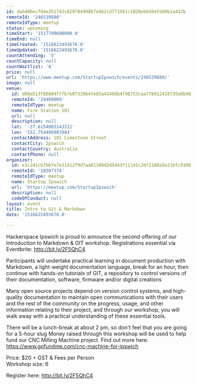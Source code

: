 ```yaml
---
id: dab406ecf04e351743c62978499867e462cd771561c1020eb6d84fdd9b1a432b
remoteId: '246539880'
remoteIdType: meetup
status: upcoming
timeStart: '1517709600000.0'
timeEnd: null
timeCreated: '1516622493676.0'
timeUpdated: '1516622493676.0'
countAttending: '5'
countCapacity: null
countWaitlist: '0'
price: null
url: 'https://www.meetup.com/StartupIpswich/events/246539880/'
image: null
venue:
  id: d09a513f86804ff7b7e07339b47e05a43468b4f98753caa778912418735a0b90
  remoteId: '24409009'
  remoteIdType: meetup
  name: Fire Station 101
  url: null
  description: null
  lat: '-27.6154003143311'
  lon: '152.754486083984'
  contactAddress: 101 Limestone Street
  contactCity: Ipswich
  contactCountry: Australia
  contactPhone: null
organizer:
  id: e1c241cb7bb7e7e31412f9d7aa8134042d5d43f11141c34f2168a5a21bfc9386
  remoteId: '18507374'
  remoteIdType: meetup
  name: Startup Ipswich
  url: 'https://meetup.com/StartupIpswich'
  description: null
  codeOfConduct: null
layout: event
title: Intro to Git & Markdown
date: '1516622493676.0'

---
```

<p>Hackerspace Ipswich is proud to announce the second offering of our Introduction to Markdown &amp; GIT workshop. Registrations essential via Eventbrite: <a href="http://bit.ly/2F5QhC4" class="linkified">http://bit.ly/2F5QhC4</a></p> <p>Participants will undertake practical learning in document production with Markdown, a light-weight documentation language, break for an hour, then continue with hands-on tutorials of GIT, a repository to control versions of their documentation, software, firmware and/or digital creations</p> <p>Many open source projects depend on version control systems, and high-quality documentation to maintain open communications with their users and the rest of the community on the progress, usage, and other information relating to their project, and through our workshop, you will walk away with a practical understanding of these essential tools.</p> <p>There will be a lunch-break at about 2 pm, so don't feel that you are going for a 5-hour slug Money raised through this workshop will be used to help fund our CNC Milling Machine project. Find out more here: <a href="https://www.gofundme.com/cnc-machine-for-ipswich" class="linkified">https://www.gofundme.com/cnc-machine-for-ipswich</a></p> <p>Price: $20 + GST &amp; Fees per Person<br/>Workshop size: 6</p> <p>Register here: <a href="http://bit.ly/2F5QhC4" class="linkified">http://bit.ly/2F5QhC4</a></p> 
